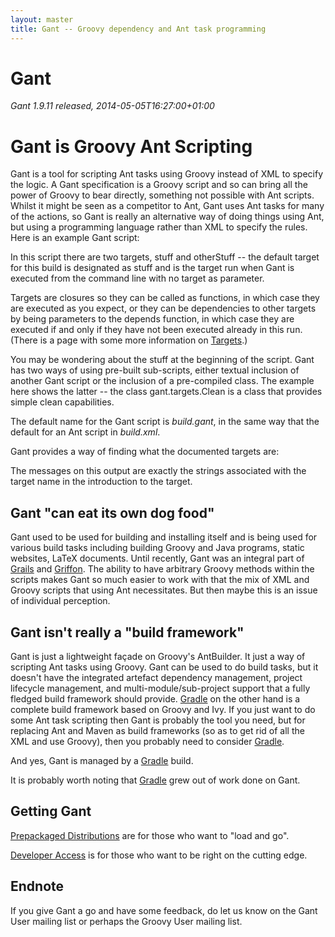 ```yaml
---
layout: master
title: Gant -- Groovy dependency and Ant task programming
---
```


# Gant

*Gant 1.9.11 released, 2014-05-05T16:27:00+01:00*

# Gant is Groovy Ant Scripting

Gant is a tool for scripting Ant tasks using Groovy instead of XML to specify the logic. A Gant
specification is a Groovy script and so can bring all the power of Groovy to bear directly, something not
possible with Ant scripts.  Whilst it might be seen as a competitor to Ant, Gant uses Ant tasks for many of
the actions, so Gant is really an alternative way of doing things using Ant, but using a programming
language rather than XML to specify the rules.  Here is an example Gant script:

In this script there are two targets, stuff and otherStuff -- the default target for this build is
designated as stuff and is the target run when Gant is executed from the command line with no target as
parameter.

Targets are closures so they can be called as functions, in which case they are executed as you expect, or
they can be dependencies to other targets by being parameters to the depends function, in which case they
are executed if and only if they have not been executed already in this run. (There is a page with some more
information on [Targets](Targets.html).)

You may be wondering about the stuff at the beginning of the script. Gant has two ways of using pre-built
sub-scripts, either textual inclusion of another Gant script or the inclusion of a pre-compiled class. The
example here shows the latter -- the class gant.targets.Clean is a class that provides simple clean
capabilities.

The default name for the Gant script is _build.gant_, in the same way that
the default for an Ant script in _build.xml_.

Gant provides a way of finding what the documented targets are:

The messages on this output are exactly the strings associated with the target name in the introduction to
the target.

## Gant "can eat its own dog food"

Gant used to be used for building and installing itself and is being used for various build tasks including
building Groovy and Java programs, static websites, LaTeX documents. Until recently, Gant was an integral
part of [Grails](http://www.grails.org) and [Griffon](http://www.griffon.org). The ability to have arbitrary
Groovy methods within the scripts makes Gant so much easier to work with that the mix of XML and Groovy
scripts that using Ant necessitates. But then maybe this is an issue of individual perception.

## Gant isn't really a "build framework"

Gant is just a lightweight façade on Groovy's AntBuilder.  It just a way of scripting Ant tasks using
Groovy.  Gant can be used to do build tasks, but it doesn't have the integrated artefact dependency
management, project lifecycle management, and multi-module/sub-project support that a fully fledged build
framework should provide.  [Gradle](http://www.gradle.org) on the other hand is a complete build framework
based on Groovy and Ivy.  If you just want to do some Ant task scripting then Gant is probably the tool you
need, but for replacing Ant and Maven as build frameworks (so as to get rid of all the XML and use Groovy),
then you probably need to consider [Gradle](http://www.gradle.org).

And yes, Gant is managed by a [Gradle](http://www.gradle.org) build.

It is probably worth noting that [Gradle](http://www.gradle.org) grew out of work done on Gant.

## Getting Gant

[Prepackaged Distributions](Prepackaged_Distributions.html) are for those who want to "load and go".

[Developer Access](Developer_Access.html) is for those who want to be right on the cutting edge.

## Endnote

If you give Gant a go and have some feedback, do let us know on the Gant User mailing list or perhaps the
Groovy User mailing list.

